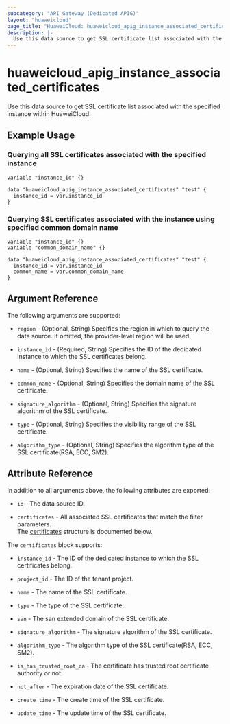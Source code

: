 ```yaml
---
subcategory: "API Gateway (Dedicated APIG)"
layout: "huaweicloud"
page_title: "HuaweiCloud: huaweicloud_apig_instance_associated_certificates"
description: |-
  Use this data source to get SSL certificate list associated with the specified instance within HuaweiCloud.
---
```


# huaweicloud_apig_instance_associated_certificates

Use this data source to get SSL certificate list associated with the specified instance within HuaweiCloud.

## Example Usage

### Querying all SSL certificates associated with the specified instance

```hcl
variable "instance_id" {}

data "huaweicloud_apig_instance_associated_certificates" "test" {
  instance_id = var.instance_id
}
```

### Querying SSL certificates associated with the instance using specified common domain name

```hcl
variable "instance_id" {}
variable "common_domain_name" {}

data "huaweicloud_apig_instance_associated_certificates" "test" {
  instance_id = var.instance_id
  common_name = var.common_domain_name
}
```

## Argument Reference

The following arguments are supported:

* `region` - (Optional, String) Specifies the region in which to query the data source.
  If omitted, the provider-level region will be used.

* `instance_id` - (Required, String) Specifies the ID of the dedicated instance to which the SSL certificates belong.

* `name` - (Optional, String) Specifies the name of the SSL certificate.

* `common_name` - (Optional, String) Specifies the domain name of the SSL certificate.

* `signature_algorithm` - (Optional, String) Specifies the signature algorithm of the SSL certificate.

* `type` - (Optional, String) Specifies the visibility range of the SSL certificate.

* `algorithm_type` - (Optional, String) Specifies the algorithm type of the SSL certificate(RSA, ECC, SM2).

## Attribute Reference

In addition to all arguments above, the following attributes are exported:

* `id` - The data source ID.

* `certificates` - All associated SSL certificates that match the filter parameters.  
  The [certificates](#instance_associated_ssl_certificates) structure is documented below.

<a name="instance_associated_ssl_certificates"></a>
The `certificates` block supports:

* `instance_id` - The ID of the dedicated instance to which the SSL certificates belong.

* `project_id` - The ID of the tenant project.

* `name` - The name of the SSL certificate.

* `type` - The type of the SSL certificate.

* `san` - The san extended domain of the SSL certificate.

* `signature_algorithm` - The signature algorithm of the SSL certificate.

* `algorithm_type` - The algorithm type of the SSL certificate(RSA, ECC, SM2).

* `is_has_trusted_root_ca` - The certificate has trusted root certificate authority or not.

* `not_after` - The expiration date of the SSL certificate.

* `create_time` - The create time of the SSL certificate.

* `update_time` - The update time of the SSL certificate.
